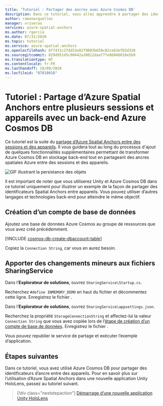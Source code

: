 ```yaml
---
title: 'Tutoriel : Partager des ancres avec Azure Cosmos DB'
description: Dans ce tutoriel, vous allez apprendre à partager des identificateurs Azure Spatial Anchors entre des appareils Android/iOS dans Unity avec un service back-end et Azure Cosmos DB.
author: ramonarguelles
manager: vriveras
services: azure-spatial-anchors
ms.author: rgarcia
ms.date: 07/31/2020
ms.topic: tutorial
ms.service: azure-spatial-anchors
ms.openlocfilehash: 8ff431c27dd53e82f9003b658c82ceb3efb5d320
ms.sourcegitcommit: 829d951d5c90442a38012daaf77e86046018e5b9
ms.translationtype: HT
ms.contentlocale: fr-FR
ms.lasthandoff: 10/09/2020
ms.locfileid: "87810018"
---
```

# <a name="tutorial-sharing-azure-spatial-anchors-across-sessions-and-devices-with-an-azure-cosmos-db-back-end"></a>Tutoriel : Partage d’Azure Spatial Anchors entre plusieurs sessions et appareils avec un back-end Azure Cosmos DB

Ce tutoriel est la suite du [partage d’Azure Spatial Anchors entre des sessions et des appareils](../../../articles/spatial-anchors/tutorials/tutorial-share-anchors-across-devices.md). Il vous guidera tout au long du processus d'ajout de quelques fonctionnalités supplémentaires permettant de transformer Azure Cosmos DB en stockage back-end tout en partageant des ancres spatiales Azure entre des sessions et des appareils.

![GIF illustrant la persistance des objets](./media/persistence.gif)

Il est important de noter que vous utiliserez Unity et Azure Cosmos DB dans ce tutoriel uniquement pour illustrer un exemple de la façon de partager des identificateurs Spatial Anchors entre appareils. Vous pouvez utiliser d’autres langages et technologies back-end pour atteindre le même objectif.

## <a name="create-a-database-account"></a>Création d’un compte de base de données

Ajoutez une base de données Azure Cosmos au groupe de ressources que vous avez créé précédemment.

[!INCLUDE [cosmos-db-create-dbaccount-table](../../../includes/cosmos-db-create-dbaccount-table.md)]

Copiez la `Connection String`, car vous en aurez besoin.

## <a name="make-minor-changes-to-the-sharingservice-files"></a>Apporter des changements mineurs aux fichiers SharingService

Dans l’**Explorateur de solutions**, ouvrez `SharingService\Startup.cs`.

Recherchez `#define INMEMORY_DEMO` en haut du fichier et décommentez cette ligne. Enregistrez le fichier .

Dans l’**Explorateur de solutions**, ouvrez `SharingService\appsettings.json`.

Recherchez la propriété `StorageConnectionString` et affectez-lui la valeur `Connection String` que vous avez copiée lors de l’[étape de création d’un compte de base de données](#create-a-database-account). Enregistrez le fichier .

Vous pouvez republier le service de partage et exécuter l’exemple d’application.

## <a name="next-steps"></a>Étapes suivantes

Dans ce tutoriel, vous avez utilisé Azure Cosmos DB pour partager des identificateurs d’ancre entre des appareils. Pour en savoir plus sur l’utilisation d’Azure Spatial Anchors dans une nouvelle application Unity HoloLens, passez au tutoriel suivant.

> [!div class="nextstepaction"]
> [Démarrage d’une nouvelle application Unity HoloLens](./tutorial-new-unity-hololens-app.md)
